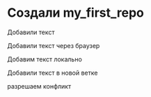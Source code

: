 # Создали my_first_repo

Добавили текст 

Добавили текст через браузер 

Добавим текст локально

Добавили текст в новой ветке

разрешаем конфликт
